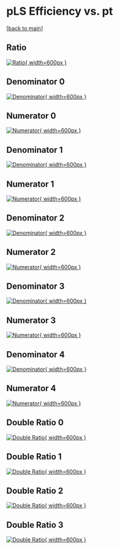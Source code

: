 # pLS Efficiency vs. pt

[[back to main](./)]



## Ratio

[![Ratio](../mtv/var/pLS_vtr_211_-1_eff_pt.png){ width=600px }](../mtv/var/pLS_vtr_211_-1_eff_pt.pdf)

## Denominator 0

[![Denominator](../mtv/den/pLS_vtr_211_-1_eff_pt_den0.png){ width=600px }](../mtv/den/pLS_vtr_211_-1_eff_pt_den0.pdf)

## Numerator 0

[![Numerator](../mtv/num/pLS_vtr_211_-1_eff_pt_num0.png){ width=600px }](../mtv/num/pLS_vtr_211_-1_eff_pt_num0.pdf)

## Denominator 1

[![Denominator](../mtv/den/pLS_vtr_211_-1_eff_pt_den1.png){ width=600px }](../mtv/den/pLS_vtr_211_-1_eff_pt_den1.pdf)

## Numerator 1

[![Numerator](../mtv/num/pLS_vtr_211_-1_eff_pt_num1.png){ width=600px }](../mtv/num/pLS_vtr_211_-1_eff_pt_num1.pdf)

## Denominator 2

[![Denominator](../mtv/den/pLS_vtr_211_-1_eff_pt_den2.png){ width=600px }](../mtv/den/pLS_vtr_211_-1_eff_pt_den2.pdf)

## Numerator 2

[![Numerator](../mtv/num/pLS_vtr_211_-1_eff_pt_num2.png){ width=600px }](../mtv/num/pLS_vtr_211_-1_eff_pt_num2.pdf)

## Denominator 3

[![Denominator](../mtv/den/pLS_vtr_211_-1_eff_pt_den3.png){ width=600px }](../mtv/den/pLS_vtr_211_-1_eff_pt_den3.pdf)

## Numerator 3

[![Numerator](../mtv/num/pLS_vtr_211_-1_eff_pt_num3.png){ width=600px }](../mtv/num/pLS_vtr_211_-1_eff_pt_num3.pdf)

## Denominator 4

[![Denominator](../mtv/den/pLS_vtr_211_-1_eff_pt_den4.png){ width=600px }](../mtv/den/pLS_vtr_211_-1_eff_pt_den4.pdf)

## Numerator 4

[![Numerator](../mtv/num/pLS_vtr_211_-1_eff_pt_num4.png){ width=600px }](../mtv/num/pLS_vtr_211_-1_eff_pt_num4.pdf)

## Double Ratio 0

[![Double Ratio](../mtv/ratio/pLS_vtr_211_-1_eff_pt_ratio0.png){ width=600px }](../mtv/ratio/pLS_vtr_211_-1_eff_pt_ratio0.pdf)

## Double Ratio 1

[![Double Ratio](../mtv/ratio/pLS_vtr_211_-1_eff_pt_ratio1.png){ width=600px }](../mtv/ratio/pLS_vtr_211_-1_eff_pt_ratio1.pdf)

## Double Ratio 2

[![Double Ratio](../mtv/ratio/pLS_vtr_211_-1_eff_pt_ratio2.png){ width=600px }](../mtv/ratio/pLS_vtr_211_-1_eff_pt_ratio2.pdf)

## Double Ratio 3

[![Double Ratio](../mtv/ratio/pLS_vtr_211_-1_eff_pt_ratio3.png){ width=600px }](../mtv/ratio/pLS_vtr_211_-1_eff_pt_ratio3.pdf)

